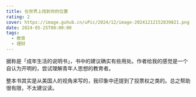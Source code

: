 ```yaml
---
title: 在世界上找到你的位置
rating: 2
cover: https://image.guhub.cn/uPic/2024/12/image-20241212152839821.png
date: 2024-05-25T00:00:00
tags:
  - 教育
  - 理财
---
```


据称是「成年生活的说明书」，书中的建议确实有些用处。作者给我的感觉是一个自认为开明的，尝试理解青年人思想的教育者。

整本书其实是从美国人的视角来写的，我印象中还提到了投票权之类的。总之帮助很有限，不太建议读。
